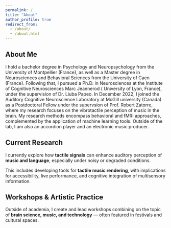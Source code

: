 ```yaml
---
permalink: /
title: "About"
author_profile: true
redirect_from: 
  - /about/
  - /about.html
---
```

## About Me

I hold a bachelor degree in Psychology and Neuropsychology from the University of Montpellier (France), as well as a Master degree in Neurosciences and Behavioral Sciences from the University of Caen (France). Following that, I pursued a Ph.D. in Neurosciences at the Institute of Cognitive Neurosciences Marc Jeannerod ( University of Lyon, France), under the supervision of Dr. Liuba Papeo. In December 2022, I joined the Auditory Cognitive Neuroscience Laboratory at McGill university (Canada) as a Postdoctoral Fellow under the supervsion of Prof. Robert Zatorre, where my research focuses on the vibrotactile perception of music in the brain. My research methods encompass behavioral and fMRI approaches, complemented by the application of machine learning tools. Outside of the lab, I am also an accordion player and an electronic music producer.

## Current Research

I currently explore how **tactile signals** can enhance auditory perception of **music and language**, especially under noisy or degraded conditions.  

This includes developing tools for **tactile music rendering**, with implications for accessibility, live performance, and cognitive integration of multisensory information.

## Workshops & Artistic Practice

Outside of academia, I create and lead workshops combining on the topic of **brain science, music, and technology** — often featured in festivals and cultural spaces.  
